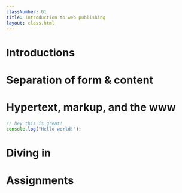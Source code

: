 ```yaml
---
classNumber: 01
title: Introduction to web publishing
layout: class.html
---
```


Introductions
=============


Separation of form & content
=============================

Hypertext, markup, and the www
==============================

```js
// hey this is great!
console.log("Hello world!");
```

Diving in
==========

Assignments
============
